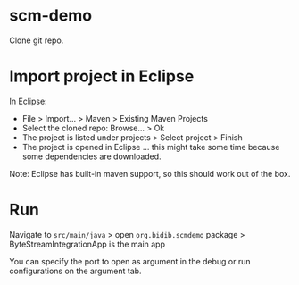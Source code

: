 # scm-demo

Clone git repo. 

# Import project in Eclipse

In Eclipse:
 * File > Import... > Maven > Existing Maven Projects
 * Select the cloned repo: Browse... > Ok 
 * The project is listed under projects > Select project > Finish
 * The project is opened in Eclipse ... this might take some time because some dependencies are downloaded.
 
Note: Eclipse has built-in maven support, so this should work out of the box.
 
# Run

Navigate to ```src/main/java``` > open ```org.bidib.scmdemo``` package > ByteStreamIntegrationApp is the main app

You can specify the port to open as argument in the debug or run configurations on the argument tab.
